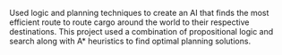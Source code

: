 Used logic and planning techniques to create an AI that finds the most efficient route to route cargo around the world to their respective destinations. This project used a combination of propositional logic and search along with A* heuristics to find optimal planning solutions.
